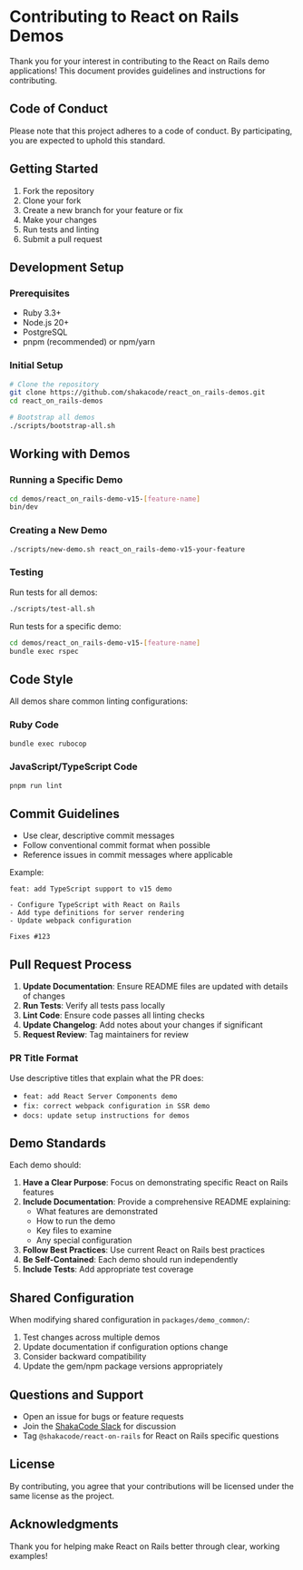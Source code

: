 # Contributing to React on Rails Demos

Thank you for your interest in contributing to the React on Rails demo applications! This document provides guidelines and instructions for contributing.

## Code of Conduct

Please note that this project adheres to a code of conduct. By participating, you are expected to uphold this standard.

## Getting Started

1. Fork the repository
2. Clone your fork
3. Create a new branch for your feature or fix
4. Make your changes
5. Run tests and linting
6. Submit a pull request

## Development Setup

### Prerequisites

- Ruby 3.3+
- Node.js 20+
- PostgreSQL
- pnpm (recommended) or npm/yarn

### Initial Setup

```bash
# Clone the repository
git clone https://github.com/shakacode/react_on_rails-demos.git
cd react_on_rails-demos

# Bootstrap all demos
./scripts/bootstrap-all.sh
```

## Working with Demos

### Running a Specific Demo

```bash
cd demos/react_on_rails-demo-v15-[feature-name]
bin/dev
```

### Creating a New Demo

```bash
./scripts/new-demo.sh react_on_rails-demo-v15-your-feature
```

### Testing

Run tests for all demos:
```bash
./scripts/test-all.sh
```

Run tests for a specific demo:
```bash
cd demos/react_on_rails-demo-v15-[feature-name]
bundle exec rspec
```

## Code Style

All demos share common linting configurations:

### Ruby Code
```bash
bundle exec rubocop
```

### JavaScript/TypeScript Code
```bash
pnpm run lint
```

## Commit Guidelines

- Use clear, descriptive commit messages
- Follow conventional commit format when possible
- Reference issues in commit messages where applicable

Example:
```
feat: add TypeScript support to v15 demo

- Configure TypeScript with React on Rails
- Add type definitions for server rendering
- Update webpack configuration

Fixes #123
```

## Pull Request Process

1. **Update Documentation**: Ensure README files are updated with details of changes
2. **Run Tests**: Verify all tests pass locally
3. **Lint Code**: Ensure code passes all linting checks
4. **Update Changelog**: Add notes about your changes if significant
5. **Request Review**: Tag maintainers for review

### PR Title Format

Use descriptive titles that explain what the PR does:
- `feat: add React Server Components demo`
- `fix: correct webpack configuration in SSR demo`
- `docs: update setup instructions for demos`

## Demo Standards

Each demo should:

1. **Have a Clear Purpose**: Focus on demonstrating specific React on Rails features
2. **Include Documentation**: Provide a comprehensive README explaining:
   - What features are demonstrated
   - How to run the demo
   - Key files to examine
   - Any special configuration
3. **Follow Best Practices**: Use current React on Rails best practices
4. **Be Self-Contained**: Each demo should run independently
5. **Include Tests**: Add appropriate test coverage

## Shared Configuration

When modifying shared configuration in `packages/demo_common/`:

1. Test changes across multiple demos
2. Update documentation if configuration options change
3. Consider backward compatibility
4. Update the gem/npm package versions appropriately

## Questions and Support

- Open an issue for bugs or feature requests
- Join the [ShakaCode Slack](https://www.shakacode.com/slack-invite) for discussion
- Tag `@shakacode/react-on-rails` for React on Rails specific questions

## License

By contributing, you agree that your contributions will be licensed under the same license as the project.

## Acknowledgments

Thank you for helping make React on Rails better through clear, working examples!